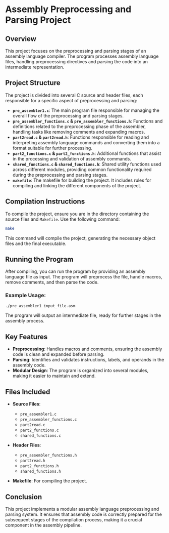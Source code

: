 
# Assembly Preprocessing and Parsing Project

## Overview

This project focuses on the preprocessing and parsing stages of an assembly language compiler. The program processes assembly language files, handling preprocessing directives and parsing the code into an intermediate representation.

## Project Structure

The project is divided into several C source and header files, each responsible for a specific aspect of preprocessing and parsing:

- **`pre_assembler1.c`**: The main program file responsible for managing the overall flow of the preprocessing and parsing stages.
- **`pre_assembler_functions.c` & `pre_assembler_functions.h`**: Functions and definitions related to the preprocessing phase of the assembler, handling tasks like removing comments and expanding macros.
- **`part2read.c` & `part2read.h`**: Functions responsible for reading and interpreting assembly language commands and converting them into a format suitable for further processing.
- **`part2_functions.c` & `part2_functions.h`**: Additional functions that assist in the processing and validation of assembly commands.
- **`shared_functions.c` & `shared_functions.h`**: Shared utility functions used across different modules, providing common functionality required during the preprocessing and parsing stages.
- **`makefile`**: The makefile for building the project. It includes rules for compiling and linking the different components of the project.

## Compilation Instructions

To compile the project, ensure you are in the directory containing the source files and `Makefile`. Use the following command:

```bash
make
```

This command will compile the project, generating the necessary object files and the final executable.

## Running the Program

After compiling, you can run the program by providing an assembly language file as input. The program will preprocess the file, handle macros, remove comments, and then parse the code.

### Example Usage:

```bash
./pre_assembler1 input_file.asm
```

The program will output an intermediate file, ready for further stages in the assembly process.

## Key Features

- **Preprocessing**: Handles macros and comments, ensuring the assembly code is clean and expanded before parsing.
- **Parsing**: Identifies and validates instructions, labels, and operands in the assembly code.
- **Modular Design**: The program is organized into several modules, making it easier to maintain and extend.

## Files Included

- **Source Files**:
  - `pre_assembler1.c`
  - `pre_assembler_functions.c`
  - `part2read.c`
  - `part2_functions.c`
  - `shared_functions.c`
  
- **Header Files**:
  - `pre_assembler_functions.h`
  - `part2read.h`
  - `part2_functions.h`
  - `shared_functions.h`

- **Makefile**: For compiling the project.

## Conclusion

This project implements a modular assembly language preprocessing and parsing system. It ensures that assembly code is correctly prepared for the subsequent stages of the compilation process, making it a crucial component in the assembly pipeline.
